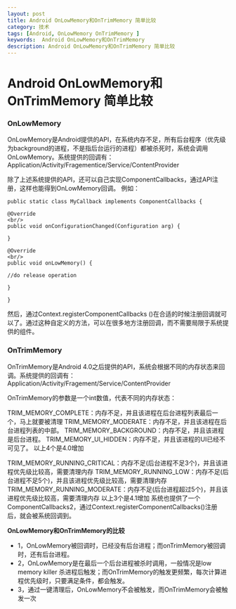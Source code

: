 ```yaml
---
layout: post
title: Android OnLowMemory和OnTrimMemory 简单比较
category: 技术
tags: [Android, OnLowMemory OnTrimMemory ]
keywords:  Android OnLowMemory和OnTrimMemory 
description: Android OnLowMemory和OnTrimMemory 简单比较
---
```


Android OnLowMemory和OnTrimMemory 简单比较
====================================

### OnLowMemory

OnLowMemory是Android提供的API，在系统内存不足，所有后台程序（优先级为background的进程，不是指后台运行的进程）都被杀死时，系统会调用OnLowMemory。系统提供的回调有：Application/Activity/Fragementice/Service/ContentProvider

除了上述系统提供的API，还可以自己实现ComponentCallbacks，通过API注册，这样也能得到OnLowMemory回调。
例如：

```
public static class MyCallback implements ComponentCallbacks {

@Override
<br/>
public void onConfigurationChanged(Configuration arg) {

}

@Override
<br/>
public void onLowMemory() {

//do release operation

}

}
```

然后，通过Context.registerComponentCallbacks ()在合适的时候注册回调就可以了。通过这种自定义的方法，可以在很多地方注册回调，而不需要局限于系统提供的组件。

###  OnTrimMemory

OnTrimMemory是Android 4.0之后提供的API，系统会根据不同的内存状态来回调。系统提供的回调有：Application/Activity/Fragement/Service/ContentProvider

OnTrimMemory的参数是一个int数值，代表不同的内存状态：

TRIM_MEMORY_COMPLETE：内存不足，并且该进程在后台进程列表最后一个，马上就要被清理
TRIM_MEMORY_MODERATE：内存不足，并且该进程在后台进程列表的中部。
TRIM_MEMORY_BACKGROUND：内存不足，并且该进程是后台进程。
TRIM_MEMORY_UI_HIDDEN：内存不足，并且该进程的UI已经不可见了。
以上4个是4.0增加

 
TRIM_MEMORY_RUNNING_CRITICAL：内存不足(后台进程不足3个)，并且该进程优先级比较高，需要清理内存
TRIM_MEMORY_RUNNING_LOW：内存不足(后台进程不足5个)，并且该进程优先级比较高，需要清理内存
TRIM_MEMORY_RUNNING_MODERATE：内存不足(后台进程超过5个)，并且该进程优先级比较高，需要清理内存
以上3个是4.1增加
系统也提供了一个ComponentCallbacks2，通过Context.registerComponentCallbacks()注册后，就会被系统回调到。

**OnLowMemory和OnTrimMemory的比较**

* 1，OnLowMemory被回调时，已经没有后台进程；而onTrimMemory被回调时，还有后台进程。
* 2，OnLowMemory是在最后一个后台进程被杀时调用，一般情况是low memory killer 杀进程后触发；而OnTrimMemory的触发更频繁，每次计算进程优先级时，只要满足条件，都会触发。
* 3，通过一键清理后，OnLowMemory不会被触发，而OnTrimMemory会被触发一次
